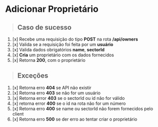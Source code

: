 # Adicionar Proprietário

> ## Caso de sucesso

1. [x] Recebe uma requisição do tipo **POST** na rota **/api/owners**
2. [x] Valida se a requisição foi feita por um **usuário**
3. [x] Valida dados obrigatórios **name**, **sectorId**
4. [x] **Cria** um proprietário com os dados fornecidos
5. [x] Retorna **200**, com o proprietário

> ## Exceções

1. [x] Retorna erro **404** se API não existir
2. [x] Retorna erro **403** se não for um usuário
3. [x] Retorna error **403** se o sectorId ou id não for válido
4. [x] retorna error **400** se o id na rota não for um número
5. [x] Retorna erro **400** se name ou sectorId não forem fornecidos pelo client
6. [x] Retorna erro **500** se der erro ao tentar criar o proprietário